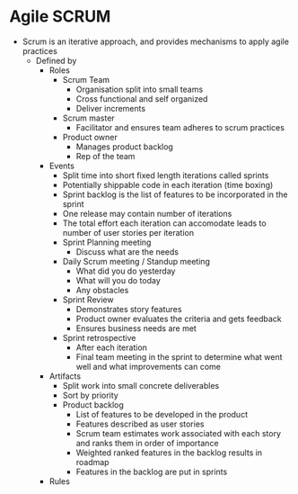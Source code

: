 # Agile SCRUM

- Scrum is an iterative approach, and provides mechanisms to apply agile practices
  - Defined by
    - Roles
      - Scrum Team
        - Organisation split into small teams
        - Cross functional and self organized
        - Deliver increments
      - Scrum master
        - Facilitator and ensures team adheres to scrum practices
      - Product owner
        - Manages product backlog
        - Rep of the team
    - Events
      - Split time into short fixed length iterations called sprints
      - Potentially shippable code in each iteration (time boxing)
      - Sprint backlog is the list of features to be incorporated in the sprint
      - One release may contain number of iterations
      - The total effort each iteration can accomodate leads to number of user stories per iteration
      - Sprint Planning meeting
        - Discuss what are the needs
      - Daily Scrum meeting / Standup meeting
        - What did you do yesterday
        - What will you do today
        - Any obstacles
      - Sprint Review
        - Demonstrates story features
        - Product owner evaluates the criteria and gets feedback
        - Ensures business needs are met
      - Sprint retrospective
        - After each iteration
        - Final team meeting in the sprint to determine what went well and what improvements can come
    - Artifacts
      - Split work into small concrete deliverables
      - Sort by priority
      - Product backlog
        - List of features to be developed in the product
        - Features described as user stories
        - Scrum team estimates work associated with each story and ranks them in order of importance
        - Weighted ranked features in the backlog results in roadmap
        - Features in the backlog are put in sprints 
    - Rules